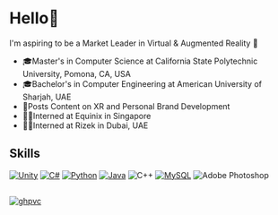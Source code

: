 # Hello👋
I'm aspiring to be a Market Leader in Virtual & Augmented Reality 🥇
* 🎓Master's in Computer Science at California State Polytechnic University, Pomona, CA, USA
* 🎓Bachelor's in Computer Engineering at American University of Sharjah, UAE
* 🎥Posts Content on XR and Personal Brand Development
* 🧑‍💻Interned at Equinix in Singapore
* 🧑‍💻Interned at Rizek in Dubai, UAE

## Skills
[![Unity](https://img.shields.io/badge/unity-%23000000.svg?style=for-the-badge&logo=unity&logoColor=white)](https://github.com/amirmohideen)
[![C#](https://img.shields.io/badge/c%23-%23239120.svg?style=for-the-badge&logo=csharp&logoColor=white)](https://github.com/amirmohideen)
[![Python](https://img.shields.io/badge/python-3670A0?style=for-the-badge&logo=python&logoColor=ffdd54)](https://github.com/amirmohideen)
[![Java](https://img.shields.io/badge/java-%23ED8B00.svg?style=for-the-badge&logo=openjdk&logoColor=white)](https://github.com/amirmohideen)
![C++](https://img.shields.io/badge/c++-%2300599C.svg?style=for-the-badge&logo=c%2B%2B&logoColor=white)
[![MySQL](https://img.shields.io/badge/mysql-4479A1.svg?style=for-the-badge&logo=mysql&logoColor=white)](https://github.com/amirmohideen)
![Adobe Photoshop](https://img.shields.io/badge/adobe%20photoshop-%2331A8FF.svg?style=for-the-badge&logo=adobe%20photoshop&logoColor=white)
##
[![ghpvc](https://komarev.com/ghpvc/?username=amirmohideen&color=blueviolet)](https://github.com/amirmohideen)

<!--
### WakaTime Coding Activity
[![wakatime](https://wakatime.com/badge/user/9699969e-77ca-4c31-b3d5-636b2dbbbe17.svg)](https://wakatime.com/@9699969e-77ca-4c31-b3d5-636b2dbbbe17)

##### Total Time
<a href="https://wakatime.com/@amir99" title="Data update every midnight"><img src="https://wakatime.com/badge/user/9699969e-77ca-4c31-b3d5-636b2dbbbe17.svg?style=for-the-badge" alt="Wakatime weekly coding activity Tracker" /></a>
-->

<!--
##### Coding Activity
<a href="https://wakatime.com/@amir99" title="Data update every midnight"><img src="https://github-readme-stats.vercel.app/api/wakatime?username=amir99&layout=compact&langs_count=6&color=black" alt="Wakatime weekly coding activity languages" /></a>
-->

<!--
[![GitHub Amir](https://img.shields.io/github/followers/amirmohideen?label=follow&style=social)](https://github.com/amirmohideen)
[![Linkedin: Amir](https://img.shields.io/badge/-Amir-blue?style=flat-square&logo=Linkedin&logoColor=white&link=https://www.linkedin.com/in/amir99/)](https://www.linkedin.com/in/amir99/)
-->

